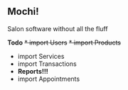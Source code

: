 ## Mochi!

Salon software without all the fluff

**Todo**
<del>* import Users</del>
<del>* import Products</del>
* import Services
* import Transactions
* **Reports!!!**
* import Appointments